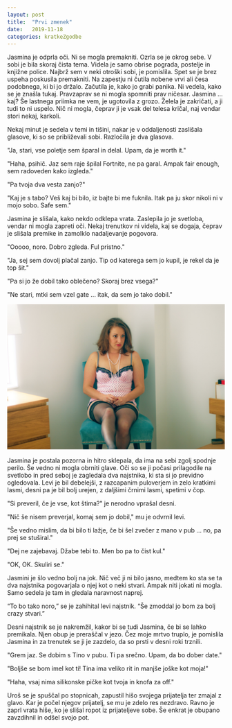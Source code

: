 ```yaml
---
layout: post
title:  "Prvi zmenek"
date:   2019-11-18
categories: kratkeZgodbe
---
```

Jasmina je odprla oči. Ni se mogla premakniti. Ozrla se je okrog sebe. V sobi je bila skoraj čista tema. Videla je samo obrise pograda, postelje in knjižne police. Najbrž sem v neki otroški sobi, je pomislila. Spet se je brez uspeha poskusila premakniti. Na zapestju ni čutila nobene vrvi ali česa podobnega, ki bi jo držalo. Začutila je, kako jo grabi panika. Ni vedela, kako se je znašla tukaj. Pravzaprav se ni mogla spomniti prav ničesar. Jasmina … kaj? Še lastnega priimka ne vem, je ugotovila z grozo. Želela je zakričati, a ji tudi to ni uspelo. Nič ni mogla, čeprav ji je vsak del telesa kričal, naj vendar stori nekaj, karkoli.

Nekaj minut je sedela v temi in tišini, nakar je v oddaljenosti zaslišala glasove, ki so se približevali sobi. Razločila je dva glasova.

"Ja, stari, vse poletje sem šparal in delal. Upam, da je worth it."

"Haha, psihič. Jaz sem raje špilal Fortnite, ne pa garal. Ampak fair enough, sem radoveden kako izgleda."

"Pa tvoja dva vesta zanjo?"

"Kaj je s tabo? Veš kaj bi bilo, iz bajte bi me fuknila. Itak pa ju skor nikoli ni v mojo sobo. Safe sem."

Jasmina je slišala, kako nekdo odklepa vrata. Zaslepila jo je svetloba, vendar ni mogla zapreti oči. Nekaj trenutkov ni videla, kaj se dogaja, čeprav je slišala premike in zamolklo nadaljevanje pogovora.

"Ooooo, noro. Dobro zgleda. Ful pristno."

"Ja, sej sem dovolj plačal zanjo. Tip od katerega sem jo kupil, je rekel da je top šit."

"Pa si jo že dobil tako oblečeno? Skoraj brez vsega?"

"Ne stari, mtki sem vzel gate ... itak, da sem jo tako dobil."

![2019-11-18-prvi-zmenek.png](/assets/ilustracije/kratkeZgodbe/2019-11-18-prvi-zmenek.png)

Jasmina je postala pozorna in hitro sklepala, da ima na sebi zgolj spodnje perilo. Še vedno ni mogla obrniti glave. Oči so se ji počasi prilagodile na svetlobo in pred seboj je zagledala dva najstnika, ki sta si jo previdno ogledovala. Levi je bil debelejši, z razcapanim puloverjem in zelo kratkimi lasmi, desni pa je bil bolj urejen, z daljšimi črnimi lasmi, spetimi v čop.

"Si preveril, če je vse, kot štima?" je nerodno vprašal desni.

"Nič še nisem preverjal, komaj sem jo dobil," mu je odvrnil levi.

"Še vedno mislim, da bi bilo ti lažje, če bi šel zvečer z mano v pub … no, pa prej se stuširal."

"Dej ne zajebavaj. Džabe tebi to. Men bo pa to čist kul."

"OK, OK. Skuliri se."

Jasmini je šlo vedno bolj na jok. Nič več ji ni bilo jasno, medtem ko sta se ta dva najstnika pogovarjala o njej kot o neki stvari. Ampak niti jokati ni mogla. Samo sedela je tam in gledala naravnost naprej.

“To bo tako noro,” se je zahihital levi najstnik. “Še zmoddal jo bom za bolj crazy stvari.”

Desni najstnik se je nakremžil, kakor bi se tudi Jasmina, če bi se lahko premikala. Njen obup je preraščal v jezo. Čez moje mrtvo truplo, je pomislila Jasmina in za trenutek se ji je zazdelo, da so prsti v desni roki trznili.

"Grem jaz. Se dobim s Tino v pubu. Ti pa srečno. Upam, da bo dober date."

"Boljše se bom imel kot ti! Tina ima veliko rit in manjše joške kot moja!"

"Haha, vsaj nima silikonske pičke kot tvoja in knofa za off."

Uroš se je spuščal po stopnicah, zapustil hišo svojega prijatelja ter zmajal z glavo. Kar je počel njegov prijatelj, se mu je zdelo res nezdravo. Ravno je zaprl vrata hiše, ko je slišal ropot iz prijateljeve sobe. Še enkrat je obupano zavzdihnil in odšel svojo pot.


